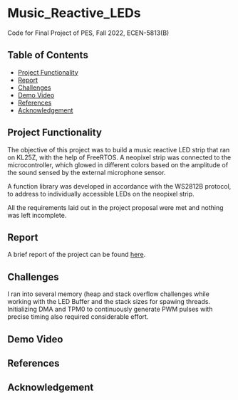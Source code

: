 # Music_Reactive_LEDs
Code for Final Project of PES, Fall 2022, ECEN-5813(B)


## Table of Contents

- [Project Functionality](#project-functionality)
- [Report](#report)
- [Challenges](#challenges)
- [Demo Video](#demo-video)
- [References](#references)
- [Acknowledgement](#acknowledgement)


## Project Functionality 

The objective of this project was to build a music reactive LED strip that ran on KL25Z, with the help of FreeRTOS. A neopixel strip was connected to the microcontroller, which glowed in different colors based on the amplitude of the sound sensed by the external microphone sensor.  

A function library was developed in accordance with the WS2812B protocol, to address to individually accessible LEDs on the neopixel strip.

All the requirements laid out in the project proposal were met and nothing was left incomplete. 

## Report

A brief report of the project can be found [here](https://github.com/ritikar97/Music_Reactive_LEDs/blob/main/PES-Final-Project-Report.pdf).

## Challenges

I ran into several memory (heap and stack overflow challenges while working with the LED Buffer and the stack sizes for spawing threads.
Initializing DMA and TPM0 to continuously generate PWM pulses with precise timing also required considerable effort. 

## Demo Video



## References

## Acknowledgement




 
